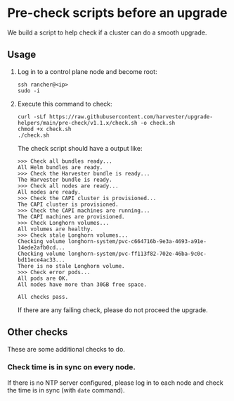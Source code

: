 # Pre-check scripts before an upgrade

We build a script to help check if a cluster can do a smooth upgrade.

## Usage

1. Log in to a control plane node and become root:

    ```
    ssh rancher@<ip>
    sudo -i
    ```

1. Execute this command to check:

    ```
    curl -sLf https://raw.githubusercontent.com/harvester/upgrade-helpers/main/pre-check/v1.1.x/check.sh -o check.sh
    chmod +x check.sh
    ./check.sh
    ```

    The check script should have a output like:

    ```
    >>> Check all bundles ready...
    All Helm bundles are ready.
    >>> Check the Harvester bundle is ready...
    The Harvester bundle is ready.
    >>> Check all nodes are ready...
    All nodes are ready.
    >>> Check the CAPI cluster is provisioned...
    The CAPI cluster is provisioned.
    >>> Check the CAPI machines are running...
    The CAPI machines are provisioned.
    >>> Check Longhorn volumes...
    All volumes are healthy.
    >>> Check stale Longhorn volumes...
    Checking volume longhorn-system/pvc-c664716b-9e3a-4693-a91e-14ede2afb0cd...
    Checking volume longhorn-system/pvc-ff113f82-702e-46ba-9c0c-bd11ece4ac33...
    There is no stale Longhorn volume.
    >>> Check error pods...
    All pods are OK.
    All nodes have more than 30GB free space.
    
    All checks pass.
    ```

    If there are any failing check, please do not proceed the upgrade.


## Other checks

These are some additional checks to do.

### Check time is in sync on every node.

If there is no NTP server configured, please log in to each node and check the time is in sync (with `date` command).

